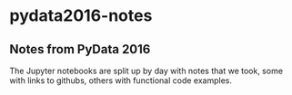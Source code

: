 # pydata2016-notes

## Notes from PyData 2016

The Jupyter notebooks are split up by day with notes that we took, some with links to githubs, others with functional code examples. 